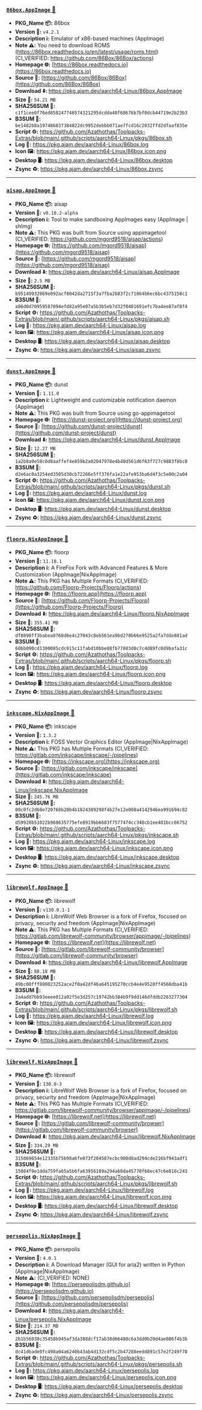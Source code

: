 ### [`86box.AppImage` 📀](https://pkg.ajam.dev/aarch64-Linux/86box.AppImage)
- **PKG_Name 📦:** 86box
- **Version 🧬:** `v4.2.1`
- **Description ℹ️:** Emulator of x86-based machines (AppImage)
- **Note ⚠️:** You need to download ROMS (https://86box.readthedocs.io/en/latest/usage/roms.html)<br>(CI_VERIFIED: https://github.com/86Box/86Box/actions)
- **Homepage 🌐:** [https://86box.readthedocs.io](https://86box.readthedocs.io)
- **Source 📡:** [https://github.com/86Box/86Box](https://github.com/86Box/86Box)
- **Download ⬇️:** https://pkg.ajam.dev/aarch64-Linux/86box.AppImage
- **Size 💾:** `54.21 MB`
- **SHA256SUM 🔐:** `c1f1cee0f76ed858247746574321295dcdda48f68676b7bf0dcb44719e2b23b3`
- **B3SUM 🔐:** `be1482b8a197486837384822dc9952debbb071ae7fcd16c2032ffd2dfaaf835e`
- **Script ⚙️:** https://github.com/Azathothas/Toolpacks-Extras/blob/main/.github/scripts/aarch64-Linux/pkgs/86box.sh
- **Log 🧾:** https://pkg.ajam.dev/aarch64-Linux/86box.log
- **Icon 🖼️:** https://pkg.ajam.dev/aarch64-Linux/86box.icon.png
- **Desktop 🖥️:** https://pkg.ajam.dev/aarch64-Linux/86box.desktop
- **Zsync ♻️:** https://pkg.ajam.dev/aarch64-Linux/86box.zsync

---

### [`aisap.AppImage` 📀](https://pkg.ajam.dev/aarch64-Linux/aisap.AppImage)
- **PKG_Name 📦:** aisap
- **Version 🧬:** `v0.10.2-alpha`
- **Description ℹ️:** Tool to make sandboxing AppImages easy (AppImage | shImg)
- **Note ⚠️:** This PKG was built from Source using appimagetool (CI_VERIFIED: https://github.com/mgord9518/aisap/actions)
- **Homepage 🌐:** [https://github.com/mgord9518/aisap](https://github.com/mgord9518/aisap)
- **Source 📡:** [https://github.com/mgord9518/aisap](https://github.com/mgord9518/aisap)
- **Download ⬇️:** https://pkg.ajam.dev/aarch64-Linux/aisap.AppImage
- **Size 💾:** `2.5 MB`
- **SHA256SUM 🔐:** `b95149932069e092acf8042da2715f3a7fba2b83f2c71864b6ec6bc4375158c1`
- **B3SUM 🔐:** `a86d0d70959587094efd82a95e07a5b3b5eb7d32f0401691efc7ba4ee87af8f4`
- **Script ⚙️:** https://github.com/Azathothas/Toolpacks-Extras/blob/main/.github/scripts/aarch64-Linux/pkgs/aisap.sh
- **Log 🧾:** https://pkg.ajam.dev/aarch64-Linux/aisap.log
- **Icon 🖼️:** https://pkg.ajam.dev/aarch64-Linux/aisap.icon.png
- **Desktop 🖥️:** https://pkg.ajam.dev/aarch64-Linux/aisap.desktop
- **Zsync ♻️:** https://pkg.ajam.dev/aarch64-Linux/aisap.zsync

---

### [`dunst.AppImage` 📀](https://pkg.ajam.dev/aarch64-Linux/dunst.AppImage)
- **PKG_Name 📦:** dunst
- **Version 🧬:** `1.11.0`
- **Description ℹ️:** Lightweight and customizable notification daemon (AppImage)
- **Note ⚠️:** This PKG was built from Source using go-appimagetool
- **Homepage 🌐:** [https://dunst-project.org](https://dunst-project.org)
- **Source 📡:** [https://github.com/dunst-project/dunst](https://github.com/dunst-project/dunst)
- **Download ⬇️:** https://pkg.ajam.dev/aarch64-Linux/dunst.AppImage
- **Size 💾:** `12.27 MB`
- **SHA256SUM 🔐:** `1a2b8a9e58c0d8aaffef4e859b2a02047978e4b40d561d6f63f727c9883f8bc8`
- **B3SUM 🔐:** `d2e6ac0a3254ed3505d30cb72266e5ff376fa1e22afe953ba6d4f3c5e00c2a04`
- **Script ⚙️:** https://github.com/Azathothas/Toolpacks-Extras/blob/main/.github/scripts/aarch64-Linux/pkgs/dunst.sh
- **Log 🧾:** https://pkg.ajam.dev/aarch64-Linux/dunst.log
- **Icon 🖼️:** https://pkg.ajam.dev/aarch64-Linux/dunst.icon.png
- **Desktop 🖥️:** https://pkg.ajam.dev/aarch64-Linux/dunst.desktop
- **Zsync ♻️:** https://pkg.ajam.dev/aarch64-Linux/dunst.zsync

---

### [`floorp.NixAppImage` 📀](https://pkg.ajam.dev/aarch64-Linux/floorp.NixAppImage)
- **PKG_Name 📦:** floorp
- **Version 🧬:** `11.18.1`
- **Description ℹ️:** A FireFox Fork with Advanced Features & More Customization (AppImage|NixAppImage)
- **Note ⚠️:** This PKG has Multiple Formats (CI_VERIFIED: https://github.com/Floorp-Projects/Floorp/actions)
- **Homepage 🌐:** [https://floorp.app](https://floorp.app)
- **Source 📡:** [https://github.com/Floorp-Projects/Floorp](https://github.com/Floorp-Projects/Floorp)
- **Download ⬇️:** https://pkg.ajam.dev/aarch64-Linux/floorp.NixAppImage
- **Size 💾:** `355.41 MB`
- **SHA256SUM 🔐:** `df8898ff3babea8768d6e4c27043c8eb561ea9bd278b66e9525a2fa7dde881ad`
- **B3SUM 🔐:** `60bb090cd1300085cdc015c11fabd10bbe88fb77883d0c7c4d89fc0d9bafa31c`
- **Script ⚙️:** https://github.com/Azathothas/Toolpacks-Extras/blob/main/.github/scripts/aarch64-Linux/pkgs/floorp.sh
- **Log 🧾:** https://pkg.ajam.dev/aarch64-Linux/floorp.log
- **Icon 🖼️:** https://pkg.ajam.dev/aarch64-Linux/floorp.icon.png
- **Desktop 🖥️:** https://pkg.ajam.dev/aarch64-Linux/floorp.desktop
- **Zsync ♻️:** https://pkg.ajam.dev/aarch64-Linux/floorp.zsync

---

### [`inkscape.NixAppImage` 📀](https://pkg.ajam.dev/aarch64-Linux/inkscape.NixAppImage)
- **PKG_Name 📦:** inkscape
- **Version 🧬:** `1.3.2`
- **Description ℹ️:** FOSS Vector Graphics Editor (AppImage|NixAppImage)
- **Note ⚠️:** This PKG has Multiple Formats (CI_VERIFIED: https://gitlab.com/inkscape/inkscape/-/pipelines)
- **Homepage 🌐:** [https://inkscape.org](https://inkscape.org)
- **Source 📡:** [https://gitlab.com/inkscape/inkscape](https://gitlab.com/inkscape/inkscape)
- **Download ⬇️:** https://pkg.ajam.dev/aarch64-Linux/inkscape.NixAppImage
- **Size 💾:** `245.76 MB`
- **SHA256SUM 🔐:** `00c0fc2d68e720768b20b4b1824389298f4b27e12e008a4142946ea991694c82`
- **B3SUM 🔐:** `d59920b51022b968635775efe8919bb6683f7577474cc348cb1ee401bcc66752`
- **Script ⚙️:** https://github.com/Azathothas/Toolpacks-Extras/blob/main/.github/scripts/aarch64-Linux/pkgs/inkscape.sh
- **Log 🧾:** https://pkg.ajam.dev/aarch64-Linux/inkscape.log
- **Icon 🖼️:** https://pkg.ajam.dev/aarch64-Linux/inkscape.icon.png
- **Desktop 🖥️:** https://pkg.ajam.dev/aarch64-Linux/inkscape.desktop
- **Zsync ♻️:** https://pkg.ajam.dev/aarch64-Linux/inkscape.zsync

---

### [`librewolf.AppImage` 📀](https://pkg.ajam.dev/aarch64-Linux/librewolf.AppImage)
- **PKG_Name 📦:** librewolf
- **Version 🧬:** `v130.0.1-1`
- **Description ℹ️:** LibreWolf Web Browser is a fork of Firefox, focused on privacy, security and freedom (AppImage|NixAppImage)
- **Note ⚠️:** This PKG has Multiple Formats (CI_VERIFIED: https://gitlab.com/librewolf-community/browser/appimage/-/pipelines)
- **Homepage 🌐:** [https://librewolf.net](https://librewolf.net)
- **Source 📡:** [https://gitlab.com/librewolf-community/browser](https://gitlab.com/librewolf-community/browser)
- **Download ⬇️:** https://pkg.ajam.dev/aarch64-Linux/librewolf.AppImage
- **Size 💾:** `88.18 MB`
- **SHA256SUM 🔐:** `49bc00fff880023252ace2f0a42df46a645195270ccb4e4e9528ff4568dba41b`
- **B3SUM 🔐:** `2a4add7bb93eeee012a92f5e3d257c19742bb384b9f9dd146dfddb2263277304`
- **Script ⚙️:** https://github.com/Azathothas/Toolpacks-Extras/blob/main/.github/scripts/aarch64-Linux/pkgs/librewolf.sh
- **Log 🧾:** https://pkg.ajam.dev/aarch64-Linux/librewolf.log
- **Icon 🖼️:** https://pkg.ajam.dev/aarch64-Linux/librewolf.icon.png
- **Desktop 🖥️:** https://pkg.ajam.dev/aarch64-Linux/librewolf.desktop
- **Zsync ♻️:** https://pkg.ajam.dev/aarch64-Linux/librewolf.zsync

---

### [`librewolf.NixAppImage` 📀](https://pkg.ajam.dev/aarch64-Linux/librewolf.NixAppImage)
- **PKG_Name 📦:** librewolf
- **Version 🧬:** `130.0-3`
- **Description ℹ️:** LibreWolf Web Browser is a fork of Firefox, focused on privacy, security and freedom (AppImage|NixAppImage)
- **Note ⚠️:** This PKG has Multiple Formats (CI_VERIFIED: https://gitlab.com/librewolf-community/browser/appimage/-/pipelines)
- **Homepage 🌐:** [https://librewolf.net](https://librewolf.net)
- **Source 📡:** [https://gitlab.com/librewolf-community/browser](https://gitlab.com/librewolf-community/browser)
- **Download ⬇️:** https://pkg.ajam.dev/aarch64-Linux/librewolf.NixAppImage
- **Size 💾:** `334.29 MB`
- **SHA256SUM 🔐:** `315069654e12335b75b98a6fe073f204587ecbc908d8ad294cde216bf943adf1`
- **B3SUM 🔐:** `15084f9e1dda759fa65a5b6fa63956189a294a68da45770f68ec47c6e816c243`
- **Script ⚙️:** https://github.com/Azathothas/Toolpacks-Extras/blob/main/.github/scripts/aarch64-Linux/pkgs/librewolf.sh
- **Log 🧾:** https://pkg.ajam.dev/aarch64-Linux/librewolf.log
- **Icon 🖼️:** https://pkg.ajam.dev/aarch64-Linux/librewolf.icon.png
- **Desktop 🖥️:** https://pkg.ajam.dev/aarch64-Linux/librewolf.desktop
- **Zsync ♻️:** https://pkg.ajam.dev/aarch64-Linux/librewolf.zsync

---

### [`persepolis.NixAppImage` 📀](https://pkg.ajam.dev/aarch64-Linux/persepolis.NixAppImage)
- **PKG_Name 📦:** persepolis
- **Version 🧬:** `4.0.1`
- **Description ℹ️:** A Download Manager (GUI for aria2) written in Python (AppImage|NixAppImage)
- **Note ⚠️:** (CI_VERIFIED: NONE)
- **Homepage 🌐:** [https://persepolisdm.github.io](https://persepolisdm.github.io)
- **Source 📡:** [https://github.com/persepolisdm/persepolis](https://github.com/persepolisdm/persepolis)
- **Download ⬇️:** https://pkg.ajam.dev/aarch64-Linux/persepolis.NixAppImage
- **Size 💾:** `214.37 MB`
- **SHA256SUM 🔐:** `2b1b56030c35458b945af3da388dcf17ab38d66480c6a3dd0b20d4ae086f4b3b`
- **B3SUM 🔐:** `dc41dbade0fc498a04a6240b43ab4d132cdf5c2b47288eedd891c57e2f249f78`
- **Script ⚙️:** https://github.com/Azathothas/Toolpacks-Extras/blob/main/.github/scripts/aarch64-Linux/pkgs/persepolis.sh
- **Log 🧾:** https://pkg.ajam.dev/aarch64-Linux/persepolis.log
- **Icon 🖼️:** https://pkg.ajam.dev/aarch64-Linux/persepolis.icon.png
- **Desktop 🖥️:** https://pkg.ajam.dev/aarch64-Linux/persepolis.desktop
- **Zsync ♻️:** https://pkg.ajam.dev/aarch64-Linux/persepolis.zsync

---

